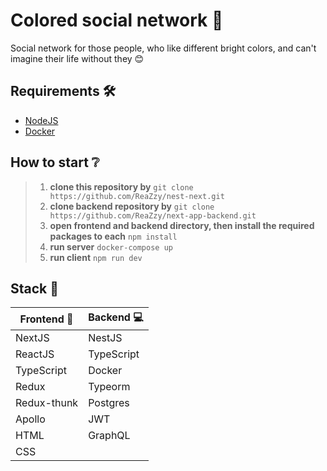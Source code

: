 # Colored social network 🎨

Social network for those people, who like different bright colors,
and can't imagine their life without they 😊

## Requirements 🛠
- [NodeJS](https://nodejs.org/en/)
- [Docker](https://www.docker.com/get-started)
## How to start ❔

> 1. __clone this repository by__
> ```git clone https://github.com/ReaZzy/nest-next.git```
> 2. __clone backend repository by__
> ```git clone https://github.com/ReaZzy/next-app-backend.git```
> 3. __open frontend and backend directory, then install the required packages to each__
> ```npm install```
> 4. __run server__
> ```docker-compose up```
> 5. __run client__
> ```npm run dev```

## Stack 🔨
| Frontend 🧑    | Backend 💻 |
|-------------|------------|
| NextJS      | NestJS     |
| ReactJS     | TypeScript |
| TypeScript  | Docker     |
| Redux       | Typeorm    |
| Redux-thunk | Postgres   |
| Apollo      | JWT        |
| HTML        | GraphQL    |
| CSS         |            |
